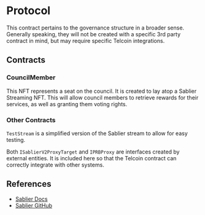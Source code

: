 # Protocol

This contract pertains to the governance structure in a broader sense. Generally speaking, they will not be created with a specific 3rd party contract in mind, but may require specific Telcoin integrations.

## Contracts

### CouncilMember

This NFT represents a seat on the council. It is created to lay atop a Sablier Streaming NFT. This will allow council members to retrieve rewards for their services, as well as granting them voting rights.

### Other Contracts

`TestStream` is a simplified version of the Sablier stream to allow for easy testing.

Both `ISablierV2ProxyTarget` and `IPRBProxy` are interfaces created by external entities. It is included here so that the Telcoin contract can correctly integrate with other systems.

## References

- [Sablier Docs](https://docs.sablier.com)
- [Sablier GitHub](https://github.com/sablier-labs)
